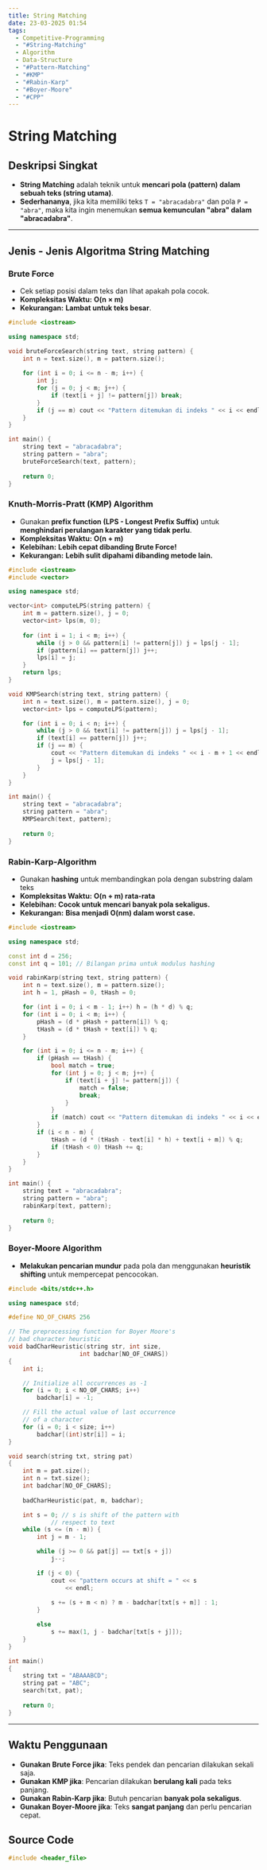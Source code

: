 ```yaml
---
title: String Matching
date: 23-03-2025 01:54
tags:
  - Competitive-Programming
  - "#String-Matching"
  - Algorithm
  - Data-Structure
  - "#Pattern-Matching"
  - "#KMP"
  - "#Rabin-Karp"
  - "#Boyer-Moore"
  - "#CPP"
---
```

# String Matching

## Deskripsi Singkat  
- **String Matching** adalah teknik untuk **mencari pola (pattern) dalam sebuah teks (string utama)**.
- **Sederhananya**, jika kita memiliki teks `T = "abracadabra"` dan pola `P = "abra"`, maka kita ingin menemukan **semua kemunculan "abra" dalam "abracadabra"**.

---

## Jenis - Jenis Algoritma String Matching
### Brute Force
- Cek setiap posisi dalam teks dan lihat apakah pola cocok.
- **Kompleksitas Waktu:** **O(n × m)**
- **Kekurangan:** **Lambat untuk teks besar**.
```cpp
#include <iostream>

using namespace std;

void bruteForceSearch(string text, string pattern) {
    int n = text.size(), m = pattern.size();
    
    for (int i = 0; i <= n - m; i++) {
        int j;
        for (j = 0; j < m; j++) {
            if (text[i + j] != pattern[j]) break;
        }
        if (j == m) cout << "Pattern ditemukan di indeks " << i << endl;
    }
}

int main() {
    string text = "abracadabra";
    string pattern = "abra";
    bruteForceSearch(text, pattern);
    
    return 0;
}
```
### Knuth-Morris-Pratt (KMP) Algorithm
- Gunakan **prefix function (LPS - Longest Prefix Suffix)** untuk **menghindari perulangan karakter yang tidak perlu**.
- **Kompleksitas Waktu:** **O(n + m)**
- **Kelebihan:** **Lebih cepat dibanding Brute Force!**
- **Kekurangan:** **Lebih sulit dipahami dibanding metode lain.**
```cpp
#include <iostream>
#include <vector>

using namespace std;

vector<int> computeLPS(string pattern) {
    int m = pattern.size(), j = 0;
    vector<int> lps(m, 0);
    
    for (int i = 1; i < m; i++) {
        while (j > 0 && pattern[i] != pattern[j]) j = lps[j - 1];
        if (pattern[i] == pattern[j]) j++;
        lps[i] = j;
    }
    return lps;
}

void KMPSearch(string text, string pattern) {
    int n = text.size(), m = pattern.size(), j = 0;
    vector<int> lps = computeLPS(pattern);

    for (int i = 0; i < n; i++) {
        while (j > 0 && text[i] != pattern[j]) j = lps[j - 1];
        if (text[i] == pattern[j]) j++;
        if (j == m) {
            cout << "Pattern ditemukan di indeks " << i - m + 1 << endl;
            j = lps[j - 1];
        }
    }
}

int main() {
    string text = "abracadabra";
    string pattern = "abra";
    KMPSearch(text, pattern);
    
    return 0;
}
```
### Rabin-Karp-Algorithm
- Gunakan **hashing** untuk membandingkan pola dengan substring dalam teks
- **Kompleksitas Waktu:** **O(n + m) rata-rata**
- **Kelebihan:** **Cocok untuk mencari banyak pola sekaligus.**
- **Kekurangan:** **Bisa menjadi O(nm) dalam worst case.**
```cpp
#include <iostream>

using namespace std;

const int d = 256;
const int q = 101; // Bilangan prima untuk modulus hashing

void rabinKarp(string text, string pattern) {
    int n = text.size(), m = pattern.size();
    int h = 1, pHash = 0, tHash = 0;

    for (int i = 0; i < m - 1; i++) h = (h * d) % q;
    for (int i = 0; i < m; i++) {
        pHash = (d * pHash + pattern[i]) % q;
        tHash = (d * tHash + text[i]) % q;
    }

    for (int i = 0; i <= n - m; i++) {
        if (pHash == tHash) {
            bool match = true;
            for (int j = 0; j < m; j++) {
                if (text[i + j] != pattern[j]) {
                    match = false;
                    break;
                }
            }
            if (match) cout << "Pattern ditemukan di indeks " << i << endl;
        }
        if (i < n - m) {
            tHash = (d * (tHash - text[i] * h) + text[i + m]) % q;
            if (tHash < 0) tHash += q;
        }
    }
}

int main() {
    string text = "abracadabra";
    string pattern = "abra";
    rabinKarp(text, pattern);
    
    return 0;
}
```
### Boyer-Moore Algorithm
- **Melakukan pencarian mundur** pada pola dan menggunakan **heuristik shifting** untuk mempercepat pencocokan.
```cpp
#include <bits/stdc++.h>

using namespace std;

#define NO_OF_CHARS 256

// The preprocessing function for Boyer Moore's
// bad character heuristic
void badCharHeuristic(string str, int size,
					int badchar[NO_OF_CHARS])
{
	int i;

	// Initialize all occurrences as -1
	for (i = 0; i < NO_OF_CHARS; i++)
		badchar[i] = -1;

	// Fill the actual value of last occurrence
	// of a character
	for (i = 0; i < size; i++)
		badchar[(int)str[i]] = i;
}

void search(string txt, string pat)
{
	int m = pat.size();
	int n = txt.size();
	int badchar[NO_OF_CHARS];
	
	badCharHeuristic(pat, m, badchar);

	int s = 0; // s is shift of the pattern with
			// respect to text
	while (s <= (n - m)) {
		int j = m - 1;

		while (j >= 0 && pat[j] == txt[s + j])
			j--;

		if (j < 0) {
			cout << "pattern occurs at shift = " << s
				<< endl;
				
			s += (s + m < n) ? m - badchar[txt[s + m]] : 1;
		}

		else
			s += max(1, j - badchar[txt[s + j]]);
	}
}

int main()
{
	string txt = "ABAAABCD";
	string pat = "ABC";
	search(txt, pat);
	
	return 0;
}
```

---

## Waktu Penggunaan
- **Gunakan Brute Force jika**: Teks pendek dan pencarian dilakukan sekali saja.
- **Gunakan KMP jika**: Pencarian dilakukan **berulang kali** pada teks panjang.
- **Gunakan Rabin-Karp jika**: Butuh pencarian **banyak pola sekaligus**.
- **Gunakan Boyer-Moore jika**: Teks **sangat panjang** dan perlu pencarian cepat.
## Source Code
```cpp
#include <header_file>